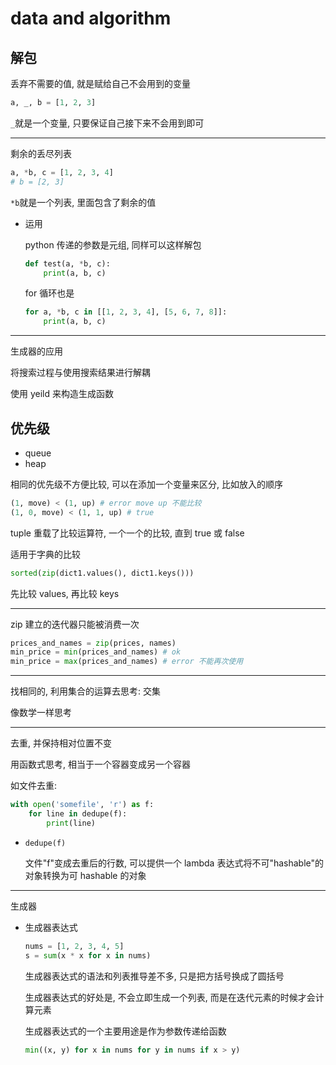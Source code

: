 # data and algorithm

## 解包

丢弃不需要的值, 就是赋给自己不会用到的变量

```py
a, _, b = [1, 2, 3]
```

`_`就是一个变量, 只要保证自己接下来不会用到即可

---

剩余的丢尽列表

```py
a, *b, c = [1, 2, 3, 4]
# b = [2, 3]
```

`*b`就是一个列表, 里面包含了剩余的值

- 运用

  python 传递的参数是元组, 同样可以这样解包

  ```py
  def test(a, *b, c):
      print(a, b, c)
  ```

  for 循环也是

  ```py
  for a, *b, c in [[1, 2, 3, 4], [5, 6, 7, 8]]:
      print(a, b, c)
  ```

---

生成器的应用

将搜索过程与使用搜索结果进行解耦

使用 yeild 来构造生成函数

## 优先级

- queue
- heap

相同的优先级不方便比较, 可以在添加一个变量来区分, 比如放入的顺序

```py
(1, move) < (1, up) # error move up 不能比较
(1, 0, move) < (1, 1, up) # true
```

tuple 重载了比较运算符, 一个一个的比较, 直到 true 或 false

适用于字典的比较

```py
sorted(zip(dict1.values(), dict1.keys()))
```

先比较 values, 再比较 keys

---

zip 建立的迭代器只能被消费一次

```py
prices_and_names = zip(prices, names)
min_price = min(prices_and_names) # ok
min_price = max(prices_and_names) # error 不能再次使用
```

---

找相同的, 利用集合的运算去思考: 交集

像数学一样思考

---

去重, 并保持相对位置不变

用函数式思考, 相当于一个容器变成另一个容器

如文件去重:

```py
with open('somefile', 'r') as f:
    for line in dedupe(f):
        print(line)
```

- `dedupe(f)`

  文件"f"变成去重后的行数, 可以提供一个 lambda 表达式将不可"hashable"的对象转换为可 hashable 的对象

---

生成器

- 生成器表达式

  ```py
  nums = [1, 2, 3, 4, 5]
  s = sum(x * x for x in nums)
  ```

  生成器表达式的语法和列表推导差不多, 只是把方括号换成了圆括号

  生成器表达式的好处是, 不会立即生成一个列表, 而是在迭代元素的时候才会计算元素

  生成器表达式的一个主要用途是作为参数传递给函数

  ```py
  min((x, y) for x in nums for y in nums if x > y)
  ```
